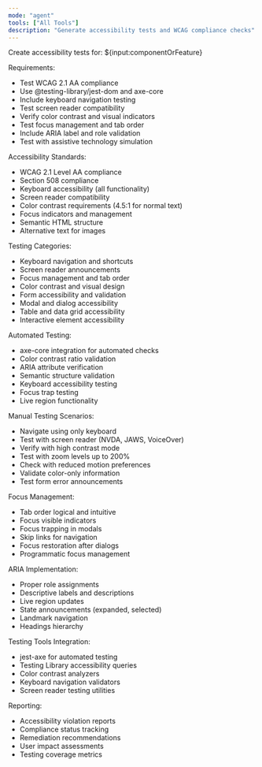 ```yaml
---
mode: "agent"
tools: ["All Tools"]
description: "Generate accessibility tests and WCAG compliance checks"
---
```


Create accessibility tests for: ${input:componentOrFeature}

Requirements:

- Test WCAG 2.1 AA compliance
- Use @testing-library/jest-dom and axe-core
- Include keyboard navigation testing
- Test screen reader compatibility
- Verify color contrast and visual indicators
- Test focus management and tab order
- Include ARIA label and role validation
- Test with assistive technology simulation

Accessibility Standards:
- WCAG 2.1 Level AA compliance
- Section 508 compliance
- Keyboard accessibility (all functionality)
- Screen reader compatibility
- Color contrast requirements (4.5:1 for normal text)
- Focus indicators and management
- Semantic HTML structure
- Alternative text for images

Testing Categories:
- Keyboard navigation and shortcuts
- Screen reader announcements
- Focus management and tab order
- Color contrast and visual design
- Form accessibility and validation
- Modal and dialog accessibility
- Table and data grid accessibility
- Interactive element accessibility

Automated Testing:
- axe-core integration for automated checks
- Color contrast ratio validation
- ARIA attribute verification
- Semantic structure validation
- Keyboard accessibility testing
- Focus trap testing
- Live region functionality

Manual Testing Scenarios:
- Navigate using only keyboard
- Test with screen reader (NVDA, JAWS, VoiceOver)
- Verify with high contrast mode
- Test with zoom levels up to 200%
- Check with reduced motion preferences
- Validate color-only information
- Test form error announcements

Focus Management:
- Tab order logical and intuitive
- Focus visible indicators
- Focus trapping in modals
- Skip links for navigation
- Focus restoration after dialogs
- Programmatic focus management

ARIA Implementation:
- Proper role assignments
- Descriptive labels and descriptions
- Live region updates
- State announcements (expanded, selected)
- Landmark navigation
- Headings hierarchy

Testing Tools Integration:
- jest-axe for automated testing
- Testing Library accessibility queries
- Color contrast analyzers
- Keyboard navigation validators
- Screen reader testing utilities

Reporting:
- Accessibility violation reports
- Compliance status tracking
- Remediation recommendations
- User impact assessments
- Testing coverage metrics
